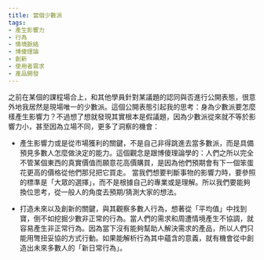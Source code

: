 ```yaml
---
title: 當個少數派
tags:
- 產生影響力
- 行為
- 情境脈絡
- 博傻理論
- 創新
- 使用者需求
- 產品開發
---
```


之前在某個的課程場合上，和其他學員針對某議題的認同與否進行公開表態，很意外地我居然是現場唯一的少數派。這個公開表態引起我的思考：身為少數派要怎麼樣產生影響力？不過想了想就發現其實根本是假議題，因為少數派從來就不等於影響力小，甚至因為立場不同，更多了洞察的機會：

- 產生影響力或是從市場獲利的關鍵，不是自己非得跳進去當多數派，而是具備預見多數人怎麼做決定的能力。這個觀念是跟博傻理論學的：人們之所以完全不管某個東西的真實價值而願意花高價購買，是因為他們預期會有下一個笨蛋花更高的價格從他們那兒把它買走。
  當我們想要判斷事物的影響力時，要參照的標準是「大眾的選擇」，而不是根據自己的專業或是理解。所以我們要能夠換位思考，從一般人的角度去預期/猜測大家的想法。

- 打造未來以及創新的關鍵，與其觀察多數人行為，想著從「平均值」中找到寶，倒不如挖掘少數非正常的行為。當人們的需求和周遭情境產生不協調，就容易產生非正常行為。因為當下沒有能夠幫助人解決需求的產品，所以人們只能用彆扭妥協的方式行動。如果能解析行為其中蘊含的意義，就有機會從中創造出未來多數人的「新日常行為」。